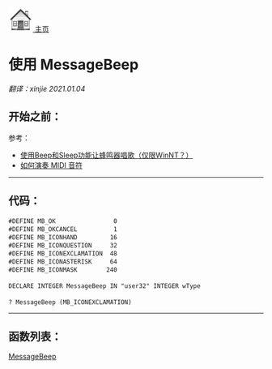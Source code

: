 [<img src="../images/home.png"> 主页 ](https://github.com/VFP9/Win32API)  

# 使用 MessageBeep
_翻译：xinjie  2021.01.04_

## 开始之前：
参考：

* [使用Beep和Sleep功能让蜂鸣器唱歌（仅限WinNT？）](sample_240.md)  
* [如何演奏 MIDI 音符](sample_537.md)  
  
***  


## 代码：
```foxpro  
#DEFINE MB_OK                0
#DEFINE MB_OKCANCEL          1
#DEFINE MB_ICONHAND         16
#DEFINE MB_ICONQUESTION     32
#DEFINE MB_ICONEXCLAMATION  48
#DEFINE MB_ICONASTERISK     64
#DEFINE MB_ICONMASK        240

DECLARE INTEGER MessageBeep IN "user32" INTEGER wType
	
? MessageBeep (MB_ICONEXCLAMATION)  
```  
***  


## 函数列表：
[MessageBeep](../libraries/user32/MessageBeep.md)  
